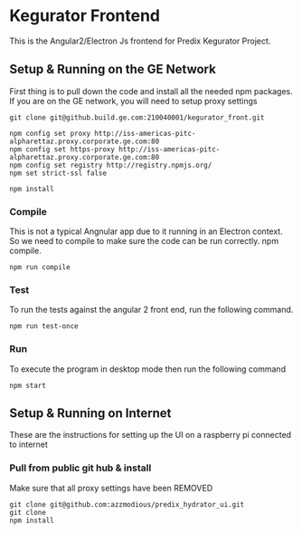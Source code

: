 # Kegurator Frontend
This is the Angular2/Electron Js frontend for Predix Kegurator Project. 

## Setup & Running on the GE Network
First thing is to pull down the code and install all the needed npm packages. If you are on the GE network, you will need to setup proxy settings
```
git clone git@github.build.ge.com:210040001/kegurator_front.git

npm config set proxy http://iss-americas-pitc-alpharettaz.proxy.corporate.ge.com:80
npm config set https-proxy http://iss-americas-pitc-alpharettaz.proxy.corporate.ge.com:80
npm config set registry http://registry.npmjs.org/
npm set strict-ssl false

npm install

```
### Compile
This is not a typical Angnular app due to it running in an Electron context. So we need to compile to make sure the code can be run correctly.
npm compile. 

```
npm run compile
```

### Test 
To run the tests against the angular 2 front end, run the following command. 
```
npm run test-once 
```

### Run 
To execute the program in desktop mode then run the following command 
```
npm start
```

## Setup & Running on Internet 
These are the instructions for setting up the UI on a raspberry pi connected to internet 

### Pull from public git hub & install
Make sure that all proxy settings have been REMOVED

```
git clone git@github.com:azzmodious/predix_hydrator_ui.git
git clone 
npm install
```
### 
